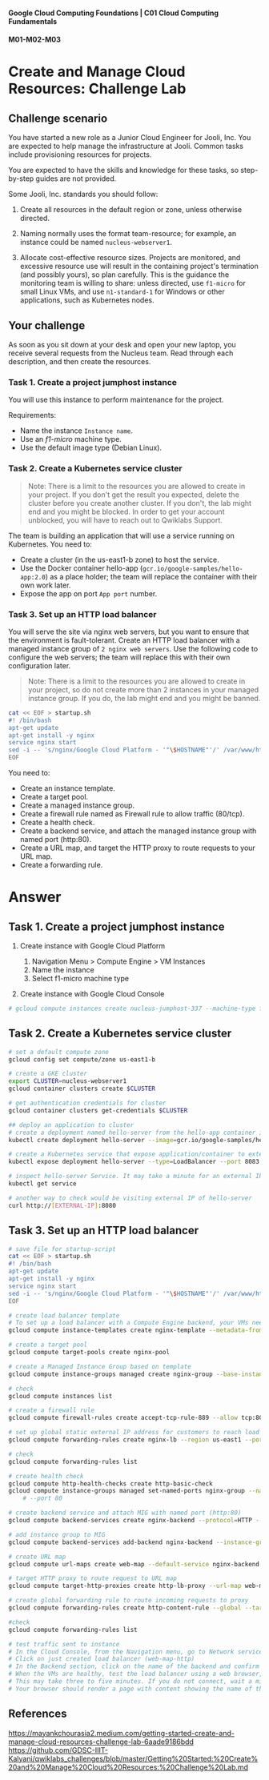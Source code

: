 #### Google Cloud Computing Foundations | C01 Cloud Computing Fundamentals
#### M01-M02-M03

# Create and Manage Cloud Resources: Challenge Lab

## Challenge scenario
You have started a new role as a Junior Cloud Engineer for Jooli, Inc. You are expected to help manage the infrastructure at Jooli. Common tasks include provisioning resources for projects.

You are expected to have the skills and knowledge for these tasks, so step-by-step guides are not provided.

Some Jooli, Inc. standards you should follow:

1. Create all resources in the default region or zone, unless otherwise directed.

2. Naming normally uses the format team-resource; for example, an instance could be named `nucleus-webserver1`.

3. Allocate cost-effective resource sizes. Projects are monitored, and excessive resource use will result in the containing project's termination (and possibly yours), so plan carefully. This is the guidance the monitoring team is willing to share: unless directed, use `f1-micro` for small Linux VMs, and use `n1-standard-1` for Windows or other applications, such as Kubernetes nodes.

## Your challenge
As soon as you sit down at your desk and open your new laptop, you receive several requests from the Nucleus team. Read through each description, and then create the resources.


### Task 1. Create a project jumphost instance
You will use this instance to perform maintenance for the project.

Requirements:

* Name the instance `Instance name`.
* Use an _f1-micro_ machine type.
* Use the default image type (Debian Linux).

### Task 2. Create a Kubernetes service cluster
> Note: There is a limit to the resources you are allowed to create in your project. If you don't get the result you expected, delete the cluster before you create another cluster. If you don't, the lab might end and you might be blocked. In order to get your account unblocked, you will have to reach out to Qwiklabs Support.

The team is building an application that will use a service running on Kubernetes. You need to:

* Create a cluster (in the us-east1-b zone) to host the service.
* Use the Docker container hello-app (`gcr.io/google-samples/hello-app:2.0`) as a place holder; the team will replace the container with their own work later.
* Expose the app on port `App port` number.

### Task 3. Set up an HTTP load balancer
You will serve the site via nginx web servers, but you want to ensure that the environment is fault-tolerant. Create an HTTP load balancer with a managed instance group of `2 nginx web servers`. Use the following code to configure the web servers; the team will replace this with their own configuration later.

> Note: There is a limit to the resources you are allowed to create in your project, so do not create more than 2 instances in your managed instance group. If you do, the lab might end and you might be banned.

```bash
cat << EOF > startup.sh
#! /bin/bash
apt-get update
apt-get install -y nginx
service nginx start
sed -i -- 's/nginx/Google Cloud Platform - '"\$HOSTNAME"'/' /var/www/html/index.nginx-debian.html
EOF
```
You need to:
* Create an instance template.
* Create a target pool.
* Create a managed instance group.
* Create a firewall rule named as Firewall rule to allow traffic (80/tcp).
* Create a health check.
* Create a backend service, and attach the managed instance group with named port (http:80).
* Create a URL map, and target the HTTP proxy to route requests to your URL map.
* Create a forwarding rule.

# Answer

## Task 1. Create a project jumphost instance
1. Create instance with Google Cloud Platform

   1. Navigation Menu > Compute Engine > VM Instances
   2. Name the instance
   3. Select f1-micro machine type
2. Create instance with Google Cloud Console
```bash
# gcloud compute instances create nucleus-jumphost-337 --machine-type f1-micro
```

## Task 2. Create a Kubernetes service cluster
```bash
# set a default compute zone
gcloud config set compute/zone us-east1-b

# create a GKE cluster
export CLUSTER=nucleus-webserver1
gcloud container clusters create $CLUSTER

# get authentication credentials for cluster
gcloud container clusters get-credentials $CLUSTER 

## deploy an application to cluster
# create a deployment named hello-server from the hello-app container image
kubectl create deployment hello-server --image=gcr.io/google-samples/hello-app:2.0

# create a Kubernetes service that expose application/container to external traffic and a Compute Engine load balancer for container
kubectl expose deployment hello-server --type=LoadBalancer --port 8083

# inspect hello-server Service. It may take a minute for an external IP to be generated if status is pending.
kubectl get service

# another way to check would be visiting external IP of hello-server
curl http://[EXTERNAL-IP]:8080
```

## Task 3. Set up an HTTP load balancer
```bash
# save file for startup-script
cat << EOF > startup.sh
#! /bin/bash
apt-get update
apt-get install -y nginx
service nginx start
sed -i -- 's/nginx/Google Cloud Platform - '"\$HOSTNAME"'/' /var/www/html/index.nginx-debian.html
EOF

# create load balancer template
# To set up a load balancer with a Compute Engine backend, your VMs need to be in an instance group. The managed instance group provides VMs running the backend servers of an external HTTP load balancer. For this lab, backends serve their own hostnames
gcloud compute instance-templates create nginx-template --metadata-from-file startup-script=startup.sh

# create a target pool
gcloud compute target-pools create nginx-pool

# create a Managed Instance Group based on template
gcloud compute instance-groups managed create nginx-group --base-instance-name nginx --size 2 --template nginx-template --target-pool nginx-pool

# check
gcloud compute instances list

# create a firewall rule
gcloud compute firewall-rules create accept-tcp-rule-889 --allow tcp:80

# set up global static external IP address for customers to reach load balancer
gcloud compute forwarding-rules create nginx-lb --region us-east1 --ports 80 --target-pool nginx-pool

# check
gcloud compute forwarding-rules list

# create health check
gcloud compute http-health-checks create http-basic-check
gcloud compute instance-groups managed set-named-ports nginx-group --named-ports http:80
    # --port 80

# create backend service and attach MIG with named port (http:80)
gcloud compute backend-services create nginx-backend --protocol=HTTP --http-health-checks http-basic-check --global

# add instance group to MIG
gcloud compute backend-services add-backend nginx-backend --instance-group nginx-group --instance-group-zone us-east1-b --global

# create URL map
gcloud compute url-maps create web-map --default-service nginx-backend

# target HTTP proxy to route request to URL map
gcloud compute target-http-proxies create http-lb-proxy --url-map web-map

# create global forwarding rule to route incoming requests to proxy
gcloud compute forwarding-rules create http-content-rule --global --target-http-proxy=http-lb-proxy --ports=80

#check
gcloud compute forwarding-rules list

# test traffic sent to instance
# In the Cloud Console, from the Navigation menu, go to Network services > Load balancing.
# Click on just created load balancer (web-map-http)
# In the Backend section, click on the name of the backend and confirm that the VMs are Healthy. If they are not healthy, wait a few moments and try reloading the page.
# When the VMs are healthy, test the load balancer using a web browser, going to http://IP_ADDRESS/, replacing IP_ADDRESS with the load balancer's IP address.
# This may take three to five minutes. If you do not connect, wait a minute, and then reload the browser.
# Your browser should render a page with content showing the name of the instance that served the page, along with its zone (for example, Page served from: lb-backend-group-xxxx).
```

## References
https://mayankchourasia2.medium.com/getting-started-create-and-manage-cloud-resources-challenge-lab-6aade9186bdd
https://github.com/GDSC-IIIT-Kalyani/qwiklabs_challenges/blob/master/Getting%20Started:%20Create%20and%20Manage%20Cloud%20Resources:%20Challenge%20Lab.md